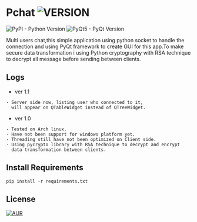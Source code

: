 # Pchat ![VERSION](https://img.shields.io/badge/version-1.0-orange.svg)

![PyPI - Python Version](https://img.shields.io/pypi/pyversions/Django.svg)
![PyQt5 - PyQt Version](https://img.shields.io/badge/PyQt5-5.11.1%2B-lightgrey.svg)

Multi users chat,this simple application using python socket to handle the connection and using PyQt framework to create GUI for this app.To make secure data transformation i using Python cryptography with RSA technique to decrypt all message before sending between clients.

## Logs
   * ver 1.1
   
    - Server side now, listing user who connected to it,
      will appear on QTableWidget instead of QTreeWidget.
   
   * ver 1.0
    
    - Tested on Arch linux.
    - Have not been support for windows platform yet.
    - Threading still have not been optimized on Client side.
    - Using pycrypto library with RSA technique to decrypt and encrypt 
      data transformation between clients.
    

## Install Requirements
    pip install -r requirements.txt

## License
[![AUR](https://img.shields.io/aur/license/yaourt.svg)](https://github.com/t7hm1/Pchat/blob/master/LICENSE)
